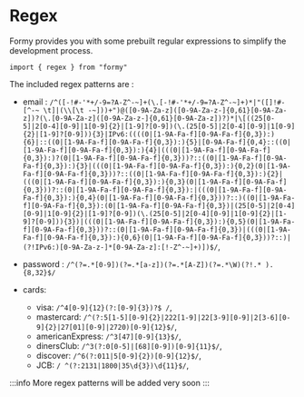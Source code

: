 # Regex

Formy provides you with some prebuilt regular expressions to simplify the development process.

```tsx
import { regex } from "formy"
```

The included regex patterns are :

- email : `/^([-!#-'*+/-9=?A-Z^-~]+(\.[-!#-'*+/-9=?A-Z^-~]+)*|"([]!#-[^-~ \t]|(\\[\t -~]))+")@([0-9A-Za-z]([0-9A-Za-z-]{0,61}[0-9A-Za-z])?(\.[0-9A-Za-z]([0-9A-Za-z-]{0,61}[0-9A-Za-z])?)*|\[((25[0-5]|2[0-4][0-9]|1[0-9]{2}|[1-9]?[0-9])(\.(25[0-5]|2[0-4][0-9]|1[0-9]{2}|[1-9]?[0-9])){3}|IPv6:((((0|[1-9A-Fa-f][0-9A-Fa-f]{0,3}):){6}|::((0|[1-9A-Fa-f][0-9A-Fa-f]{0,3}):){5}|[0-9A-Fa-f]{0,4}::((0|[1-9A-Fa-f][0-9A-Fa-f]{0,3}):){4}|(((0|[1-9A-Fa-f][0-9A-Fa-f]{0,3}):)?(0|[1-9A-Fa-f][0-9A-Fa-f]{0,3}))?::((0|[1-9A-Fa-f][0-9A-Fa-f]{0,3}):){3}|(((0|[1-9A-Fa-f][0-9A-Fa-f]{0,3}):){0,2}(0|[1-9A-Fa-f][0-9A-Fa-f]{0,3}))?::((0|[1-9A-Fa-f][0-9A-Fa-f]{0,3}):){2}|(((0|[1-9A-Fa-f][0-9A-Fa-f]{0,3}):){0,3}(0|[1-9A-Fa-f][0-9A-Fa-f]{0,3}))?::(0|[1-9A-Fa-f][0-9A-Fa-f]{0,3}):|(((0|[1-9A-Fa-f][0-9A-Fa-f]{0,3}):){0,4}(0|[1-9A-Fa-f][0-9A-Fa-f]{0,3}))?::)((0|[1-9A-Fa-f][0-9A-Fa-f]{0,3}):(0|[1-9A-Fa-f][0-9A-Fa-f]{0,3})|(25[0-5]|2[0-4][0-9]|1[0-9]{2}|[1-9]?[0-9])(\.(25[0-5]|2[0-4][0-9]|1[0-9]{2}|[1-9]?[0-9])){3})|(((0|[1-9A-Fa-f][0-9A-Fa-f]{0,3}):){0,5}(0|[1-9A-Fa-f][0-9A-Fa-f]{0,3}))?::(0|[1-9A-Fa-f][0-9A-Fa-f]{0,3})|(((0|[1-9A-Fa-f][0-9A-Fa-f]{0,3}):){0,6}(0|[1-9A-Fa-f][0-9A-Fa-f]{0,3}))?::)|(?!IPv6:)[0-9A-Za-z-]*[0-9A-Za-z]:[!-Z^-~]+)])$/`,

- password : ` /^(?=.*[0-9])(?=.*[a-z])(?=.*[A-Z])(?=.*\W)(?!.* ).{8,32}$/ ` 
- cards: 
     - visa: `/^4[0-9]{12}(?:[0-9]{3})?$ /`,
     - mastercard: `/^(?:5[1-5][0-9]{2}|222[1-9]|22[3-9][0-9]|2[3-6][0-9]{2}|27[01][0-9]|2720)[0-9]{12}$/`,
     - americanExpress: `/^3[47][0-9]{13}$/`,
     - dinersClub: `/^3(?:0[0-5]|[68][0-9])[0-9]{11}$/`,
     - discover: `/^6(?:011|5[0-9]{2})[0-9]{12}$/`,
     - JCB: `/ ^(?:2131|1800|35\d{3})\d{11}$/`,

:::info
More regex patterns will be added very soon 
:::  
    
